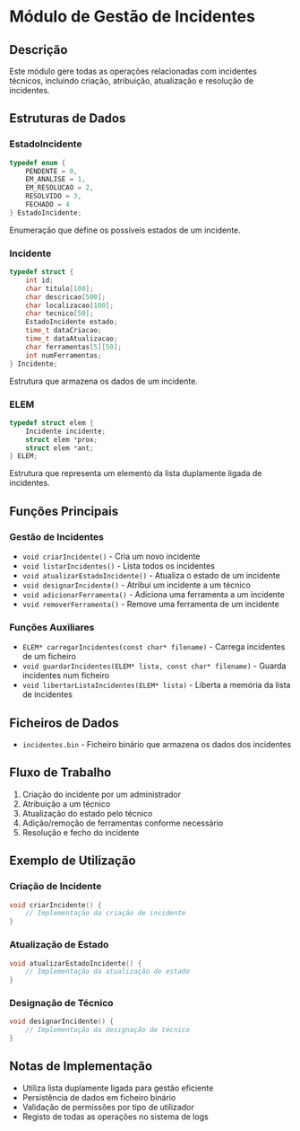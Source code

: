 # Módulo de Gestão de Incidentes

## Descrição
Este módulo gere todas as operações relacionadas com incidentes técnicos, incluindo criação, atribuição, atualização e resolução de incidentes.

## Estruturas de Dados

### EstadoIncidente
```c
typedef enum {
    PENDENTE = 0,
    EM_ANALISE = 1,
    EM_RESOLUCAO = 2,
    RESOLVIDO = 3,
    FECHADO = 4
} EstadoIncidente;
```
Enumeração que define os possíveis estados de um incidente.

### Incidente
```c
typedef struct {
    int id;
    char titulo[100];
    char descricao[500];
    char localizacao[100];
    char tecnico[50];
    EstadoIncidente estado;
    time_t dataCriacao;
    time_t dataAtualizacao;
    char ferramentas[5][50];
    int numFerramentas;
} Incidente;
```
Estrutura que armazena os dados de um incidente.

### ELEM
```c
typedef struct elem {
    Incidente incidente;
    struct elem *prox;
    struct elem *ant;
} ELEM;
```
Estrutura que representa um elemento da lista duplamente ligada de incidentes.

## Funções Principais

### Gestão de Incidentes
- `void criarIncidente()` - Cria um novo incidente
- `void listarIncidentes()` - Lista todos os incidentes
- `void atualizarEstadoIncidente()` - Atualiza o estado de um incidente
- `void designarIncidente()` - Atribui um incidente a um técnico
- `void adicionarFerramenta()` - Adiciona uma ferramenta a um incidente
- `void removerFerramenta()` - Remove uma ferramenta de um incidente

### Funções Auxiliares
- `ELEM* carregarIncidentes(const char* filename)` - Carrega incidentes de um ficheiro
- `void guardarIncidentes(ELEM* lista, const char* filename)` - Guarda incidentes num ficheiro
- `void libertarListaIncidentes(ELEM* lista)` - Liberta a memória da lista de incidentes

## Ficheiros de Dados
- `incidentes.bin` - Ficheiro binário que armazena os dados dos incidentes

## Fluxo de Trabalho
1. Criação do incidente por um administrador
2. Atribuição a um técnico
3. Atualização do estado pelo técnico
4. Adição/remoção de ferramentas conforme necessário
5. Resolução e fecho do incidente

## Exemplo de Utilização

### Criação de Incidente
```c
void criarIncidente() {
    // Implementação da criação de incidente
}
```

### Atualização de Estado
```c
void atualizarEstadoIncidente() {
    // Implementação da atualização de estado
}
```

### Designação de Técnico
```c
void designarIncidente() {
    // Implementação da designação de técnico
}
```

## Notas de Implementação
- Utiliza lista duplamente ligada para gestão eficiente
- Persistência de dados em ficheiro binário
- Validação de permissões por tipo de utilizador
- Registo de todas as operações no sistema de logs 